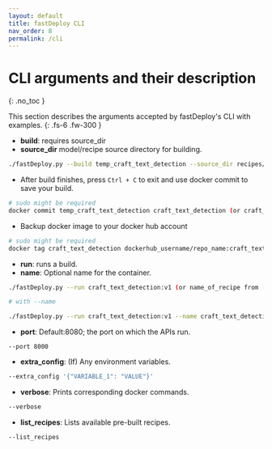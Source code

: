 ```yaml
---
layout: default
title: fastDeploy CLI
nav_order: 8
permalink: /cli
---
```


# CLI arguments and their description
{: .no_toc }

This section describes the arguments accepted by fastDeploy's CLI with examples.
{: .fs-6 .fw-300 }


- **build**: requires source_dir
- **source_dir** model/recipe source directory for building.

```bash
./fastDeploy.py --build temp_craft_text_detection --source_dir recipes/craft_text_detection/
```

- After build finishes, press `Ctrl + C` to exit and use docker commit to save your build.

```bash
# sudo might be required
docker commit temp_craft_text_detection craft_text_detection (or craft_text_detection:v1, ...)
```

- Backup docker image to your docker hub account

```bash
# sudo might be required
docker tag craft_text_detection dockerhub_username/repo_name:craft_text_detection
```

- **run**: runs a build.
- **name**: Optional name for the container.

```bash
./fastDeploy.py --run craft_text_detection:v1 (or name_of_recipe from --list_recipes)

# with --name

./fastDeploy.py --run craft_text_detection:v1 --name craft_text_detection
```

- **port**: Default:8080; the port on which the APIs run.

```
--port 8000
```
- **extra_config**: (If) Any environment variables.

```bash
--extra_config '{"VARIABLE_1": "VALUE"}'
```

- **verbose**: Prints corresponding docker commands.

```bash
--verbose
```
- **list_recipes**: Lists available pre-built recipes.

```bash
--list_recipes
```
